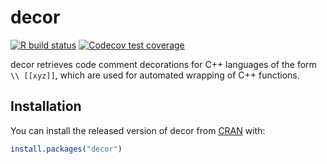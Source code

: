 # decor

<!-- badges: start -->
[![R build status](https://github.com/jimhester/decor/workflows/R-CMD-check/badge.svg)](https://github.com/jimhester/decor/actions)
[![Codecov test coverage](https://codecov.io/gh/jimhester/decor/branch/master/graph/badge.svg)](https://codecov.io/gh/jimhester/decor?branch=master)
<!-- badges: end -->

decor retrieves code comment decorations for C++ languages of the form `\\ [[xyz]]`, which are used for automated wrapping of C++ functions.

## Installation

You can install the released version of decor from [CRAN](https://CRAN.R-project.org) with:

``` r
install.packages("decor")
```
